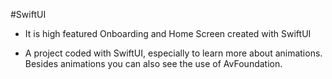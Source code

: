 #SwiftUI

 - It is high featured Onboarding and Home Screen created with SwiftUI

 - A project coded with SwiftUI, especially to learn more about animations. Besides animations you can also see the use of AvFoundation. 
 

